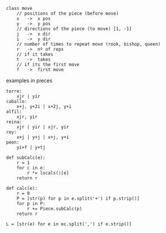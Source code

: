 	class move
		// positions of the piece (before move)
		x	->	x pos
		y	->	y pos
		// directions of the piece (to move) [1, -1]
		j	->	x dir
		i	->	y dir
		// number of times to repeat move (rook, bishop, queen)
		r	->	nº of reps
		// if it takes
		t	->	takes
		// if its the first move
		f	->	first move

examples in pieces

	torre:
		xjr | yir
	caballo:
		x+j, y+2i | x+2j, y+i
	alfil:
		xjr, yir
	reina:
		xjr | yir | xjr, yir
	rey:
		x+j | y+j | x+j, y+i
	peon:
		yi+f | y+tj

    def subCalc(e):
        r = 1
        for c in e:
            r *= locals()[e]
        return r

    def calc(e):
        r = 0
        P = [str(p) for p in e.split('+') if p.strip()]
        for p in P:
            r += Piece.subCalc(p)
        return r

    L = [str(e) for e in ec.split(',') if e.strip()]